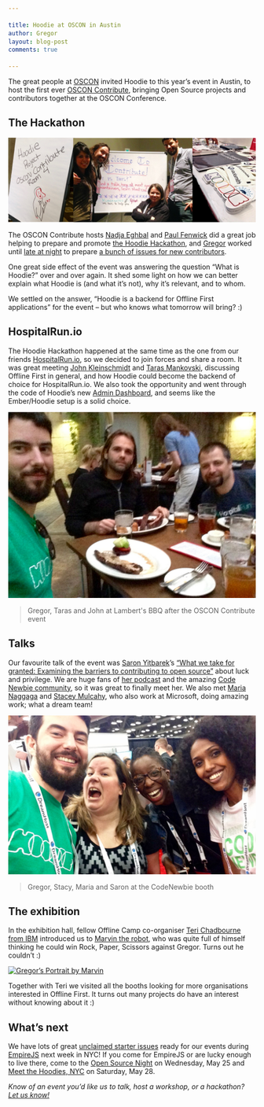 ```yaml
---

title: Hoodie at OSCON in Austin
author: Gregor
layout: blog-post
comments: true

---
```


The great people at [OSCON](http://conferences.oreilly.com/oscon/open-source-us) invited Hoodie to this year’s event in Austin, to host the first ever [OSCON Contribute](http://conferences.oreilly.com/oscon/open-source-us/public/schedule/detail/51586), bringing Open Source projects and contributors together at the OSCON Conference.

## The Hackathon

![OSCON Team](/blog/images/201605/oscon-contribute.jpg)

The OSCON Contribute hosts [Nadja Eghbal](https://twitter.com/nayafia) and [Paul Fenwick](https://twitter.com/pjf) did a great job helping to prepare and promote [the Hoodie Hackathon](https://ti.to/hoodie/oscon-meet-the-hoodies), and [Gregor](https://twitter.com/gr2m/) worked until [late at night](https://twitter.com/gr2m/status/732912247308083200) to prepare [a bunch of issues for new contributors](https://github.com/hoodiehq/camp/issues).

One great side effect of the event was answering the question “What is Hoodie?” over and over again. It shed some light on how we can better explain what Hoodie is (and what it’s not), why it’s relevant, and to whom.

We settled on the answer, “Hoodie is a backend for Offline First applications” for the event – but who knows what tomorrow will bring? :)

## HospitalRun.io

The Hoodie Hackathon happened at the same time as the one from our friends [HospitalRun.io](http://hospitalrun.io/), so we decided to join forces and share a room. It was great meeting [John Kleinschmidt](https://twitter.com/jkleinsc) and [Taras Mankovski](https://twitter.com/embersherpa), discussing Offline First in general, and how Hoodie could become the backend of choice for HospitalRun.io. We also took the opportunity and went through the code of Hoodie’s new [Admin Dashboard](https://github.com/hoodiehq/hoodie-admin), and seems like the Ember/Hoodie setup is a solid choice.

![Gregor, Taras and John at Lambert's BBQ](/blog/images/201605/oscon-hospitalrun-barbecue.jpg)

> Gregor, Taras and John at Lambert's BBQ after the OSCON Contribute event

## Talks

Our favourite talk of the event was [Saron Yitbarek](https://twitter.com/saronyitbarek)’s [“What we take for granted: Examining the barriers to contributing to open source”](http://conferences.oreilly.com/oscon/open-source-us/public/schedule/detail/49367) about luck and privilege. We are huge fans of [her podcast](http://www.codenewbie.org/podcast) and the amazing [Code Newbie community](http://www.codenewbie.org/), so it was great to finally meet her. We also met [Maria Naggaga](https://twitter.com/LadyNaggaga) and [Stacey Mulcahy](https://twitter.com/bitchwhocodes), who also work at Microsoft, doing amazing work; what a dream team!

![Microsoft’s Dream Team](/blog/images/201605/oscon-microsoft-team-is-the-best.jpg)

> Gregor, Stacy, Maria and Saron at the CodeNewbie booth

## The exhibition

In the exhibition hall, fellow Offline Camp co-organiser [Teri Chadbourne from IBM](https://twitter.com/EventTeri) introduced us to [Marvin the robot](https://twitter.com/marvinwinsagain), who was quite full of himself thinking he could win Rock, Paper, Scissors against Gregor. Turns out he couldn’t :)

[![Gregor’s Portrait by Marvin](http://rps-cds.mybluemix.net/user/picture/gregorm?fullPicture=true)](http://bit.ly/1Tkzvyo)

Together with Teri we visited all the booths looking for more organisations interested in Offline First. It turns out many projects do have an interest without knowing about it :)

## What’s next

We have lots of great [unclaimed starter issues](https://github.com/hoodiehq/camp) ready for our events during [EmpireJS](http://2016.empirejs.org/) next week in NYC! If you come for EmpireJS or are lucky enough to live there, come to the [Open Source Night](http://2016.empirejs.org/#oss-night) on Wednesday, May 25  and [Meet the Hoodies, NYC](https://ti.to/hoodie/nyc-meet-the-hoodies-3) on Saturday, May 28.

_Know of an event you’d like us to talk, host a workshop, or a hackathon? [Let us know!](http://hood.ie/contact/)_
